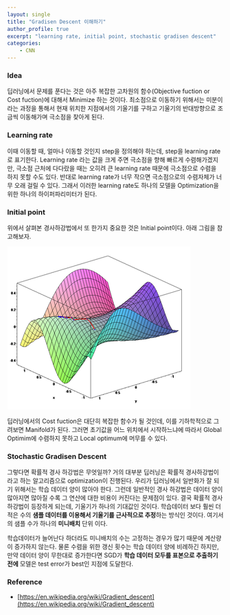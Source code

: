 ```yaml
---
layout: single
title: "Gradisen Descent 이해하기"
author_profile: true
excerpt: "learning rate, initial point, stochastic gradisen descent"
categories:
    - CNN
---
```


### Idea

딥러닝에서 문제를 푼다는 것은 아주 복잡한 고차원의 함수(Objective fuction or Cost fuction)에 대해서 Minimize 하는 것이다. 최소점으로 이동하기 위해서는 미분이라는 과정을 통해서 현재 위치한 지점에서의 기울기를 구하고 기울기의 반대방향으로 조금씩 이동해가며 극소점을 찾아게 된다.

### Learning rate

이때 이동할 때, 얼마나 이동할 것인지 step을 정의해야 하는데, step을 learning rate로 표기한다. Learning rate 라는  값을 크게 주면 극소점을 향해 빠르게 수렴해가겠지만, 극소점 근처에 다다랐을 때는 오히려 큰 learning rate 때문에 극소점으로 수렴을 하지 못할 수도 있다. 반대로 learning rate가 너무 작으면 극소점으로의 수렴자체가 너무 오래 걸릴 수 있다. 그래서  이러한 learning rate도 하나의 모델을 Optimization을 위한 하나의 하이퍼파리미터가 된다.

### Initial point

위에서 살펴본 경사하강법에서 또 한가지 중요한 것은 Initial point이다. 아래 그림을 참고해보자.

![geometry_GD](/assets/images/geometry_GD.PNG)

딥러닝에서의 Cost fuction은 대단히 복잡한 함수가 될 것인데, 이를 기하학적으로 그려보면 Manifold가 된다. 그러면 초기값을 어느 위치에서 시작하느냐에 따라서 Global Optimim에 수렴하지 못하고 Local optimum에 머무를 수 있다.

### Stochastic Gradisen Descent

그렇다면 확률적 경사 하강법은 무엇일까?  거의 대부분 딥러닝은 확률적 경사하강법이라고 하는 알고리즘으로 optimization이 진행된다. 우리가 딥러닝에서 일반화가 잘 되기 위해서는 학습 데이터 양이 많아야 한다. 그런데 일반적인 경사 하강법은 데이터 양이 많아지면 많아질 수록 그 연산에 대한 비용이 커진다는 문제점이 있다. 결국 확률적 경사 하강법이 등장하게 되는데, 기울기가 하나의 기대값인 것이다. 학습데이터 보다 훨씬 더 적은 수의 **샘플 데이터를 이용해서 기울기를 근사적으로 추정**하는 방식인 것이다. 여기서의 샘플 수가 하나의 **미니배치** 단위 이다. 

학습데이터가 늘어난다 하더라도 미니배치의 수는 고정하는 경우가 많기 때문에 계산량이 증가하지 않는다. 물론 수렴을 위한 갱신 횟수는 학습 데이터 양에 비례하긴 하지만, 만약 데이터 양이 무한대로 증가한다면 SGD가 **학습 데이터 모두를 표본으로 추출하기 전에**  모델은 test error가 best인 지점에 도달한다.

### Reference

- [https://en.wikipedia.org/wiki/Gradient_descent](https://en.wikipedia.org/wiki/Gradient_descent)
